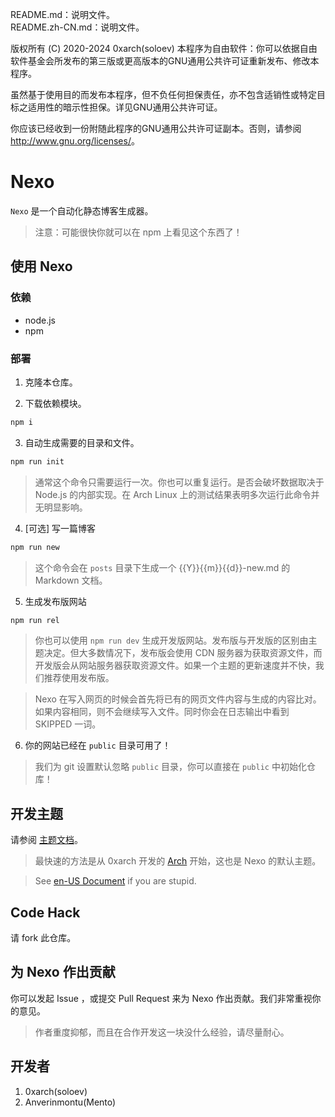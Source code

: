 README.md：说明文件。  
README.zh-CN.md：说明文件。

版权所有 (C) 2020-2024 0xarch(soloev) 
本程序为自由软件：你可以依据自由软件基金会所发布的第三版或更高版本的GNU通用公共许可证重新发布、修改本程序。

虽然基于使用目的而发布本程序，但不负任何担保责任，亦不包含适销性或特定目标之适用性的暗示性担保。详见GNU通用公共许可证。

你应该已经收到一份附随此程序的GNU通用公共许可证副本。否则，请参阅 <http://www.gnu.org/licenses/>。

# Nexo

`Nexo` 是一个自动化静态博客生成器。
> 注意：可能很快你就可以在 npm 上看见这个东西了！

## 使用 Nexo

### 依赖
* node.js
* npm

### 部署

1. 克隆本仓库。

2. 下载依赖模块。
```sh
npm i
```

3. 自动生成需要的目录和文件。
```sh
npm run init
```
> 通常这个命令只需要运行一次。你也可以重复运行。是否会破坏数据取决于 Node.js 的内部实现。在 Arch Linux 上的测试结果表明多次运行此命令并无明显影响。

4. [可选] 写一篇博客
```sh
npm run new
```
> 这个命令会在 `posts` 目录下生成一个 {{Y}}{{m}}{{d}}-new.md 的 Markdown 文档。

5. 生成发布版网站
```sh
npm run rel
```
> 你也可以使用 `npm run dev` 生成开发版网站。发布版与开发版的区别由主题决定。但大多数情况下，发布版会使用 CDN 服务器为获取资源文件，而开发版会从网站服务器获取资源文件。如果一个主题的更新速度并不快，我们推荐使用发布版。

> Nexo 在写入网页的时候会首先将已有的网页文件内容与生成的内容比对。如果内容相同，则不会继续写入文件。同时你会在日志输出中看到 SKIPPED 一词。

6. 你的网站已经在 `public` 目录可用了！
> 我们为 git 设置默认忽略 `public` 目录，你可以直接在 `public` 中初始化仓库！

## 开发主题

请参阅 [主题文档](/_doc/Theme.zh-CN.md)。

> 最快速的方法是从 0xarch 开发的 [Arch](//github.com/0xarch/nexo-theme-arch) 开始，这也是 Nexo 的默认主题。

> See [en-US Document](/_doc/Theme.md) if you are stupid.

## Code Hack

请 fork 此仓库。

## 为 Nexo 作出贡献

你可以发起 Issue ，或提交 Pull Request 来为 Nexo 作出贡献。我们非常重视你的意见。
> 作者重度抑郁，而且在合作开发这一块没什么经验，请尽量耐心。

## 开发者

1. 0xarch(soloev)
2. Anverinmontu(Mento)